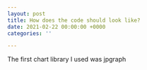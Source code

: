 ```yaml
---
layout: post
title: How does the code should look like?
date: 2021-02-22 00:00:00 +0000
categories: ''

---
```

The first chart library I used was jpgraph